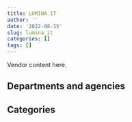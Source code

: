```yaml
---
title: LUMINA IT
author: ''
date: '2022-08-15'
slug: lumina_it
categories: []
tags: []
---
```


<script src="/rmarkdown-libs/htmlwidgets/htmlwidgets.js"></script>
<link href="/rmarkdown-libs/datatables-css/datatables-crosstalk.css" rel="stylesheet" />
<script src="/rmarkdown-libs/datatables-binding/datatables.js"></script>
<script src="/rmarkdown-libs/jquery/jquery-3.6.0.min.js"></script>
<link href="/rmarkdown-libs/dt-core-bootstrap/css/dataTables.bootstrap.min.css" rel="stylesheet" />
<link href="/rmarkdown-libs/dt-core-bootstrap/css/dataTables.bootstrap.extra.css" rel="stylesheet" />
<script src="/rmarkdown-libs/dt-core-bootstrap/js/jquery.dataTables.min.js"></script>
<script src="/rmarkdown-libs/dt-core-bootstrap/js/dataTables.bootstrap.min.js"></script>
<link href="/rmarkdown-libs/crosstalk/css/crosstalk.min.css" rel="stylesheet" />
<script src="/rmarkdown-libs/crosstalk/js/crosstalk.min.js"></script>
<script src="/rmarkdown-libs/htmlwidgets/htmlwidgets.js"></script>
<link href="/rmarkdown-libs/datatables-css/datatables-crosstalk.css" rel="stylesheet" />
<script src="/rmarkdown-libs/datatables-binding/datatables.js"></script>
<script src="/rmarkdown-libs/jquery/jquery-3.6.0.min.js"></script>
<link href="/rmarkdown-libs/dt-core-bootstrap/css/dataTables.bootstrap.min.css" rel="stylesheet" />
<link href="/rmarkdown-libs/dt-core-bootstrap/css/dataTables.bootstrap.extra.css" rel="stylesheet" />
<script src="/rmarkdown-libs/dt-core-bootstrap/js/jquery.dataTables.min.js"></script>
<script src="/rmarkdown-libs/dt-core-bootstrap/js/dataTables.bootstrap.min.js"></script>
<link href="/rmarkdown-libs/crosstalk/css/crosstalk.min.css" rel="stylesheet" />
<script src="/rmarkdown-libs/crosstalk/js/crosstalk.min.js"></script>

Vendor content here.

## Departments and agencies

<div id="htmlwidget-1" style="width:100%;height:auto;" class="datatables html-widget"></div>
<script type="application/json" data-for="htmlwidget-1">{"x":{"style":"bootstrap","filter":"none","vertical":false,"data":[["<a href=\"/departments/aafc-aac/\">Agriculture and Agri-Food Canada<\/a>","<a href=\"/departments/aandc-aadnc/\">Crown-Indigenous Relations and Northern Affairs Canada<\/a>","<a href=\"/departments/cbsa-asfc/\">Canada Border Services Agency<\/a>","<a href=\"/departments/cfia-acia/\">Canadian Food Inspection Agency<\/a>","<a href=\"/departments/chrc-ccdp/\">Canadian Human Rights Commission<\/a>","<a href=\"/departments/cic/\">Immigration, Refugees and Citizenship Canada<\/a>","<a href=\"/departments/cnsc-ccsn/\">Canadian Nuclear Safety Commission<\/a>","<a href=\"/departments/cpc-cpp/\">Civilian Review and Complaints Commission for the RCMP<\/a>","<a href=\"/departments/crtc/\">Canadian Radio-television and Telecommunications Commission<\/a>","<a href=\"/departments/csa-asc/\">Canadian Space Agency<\/a>","<a href=\"/departments/dfatd-maecd/\">Global Affairs Canada<\/a>","<a href=\"/departments/dfo-mpo/\">Fisheries and Oceans Canada<\/a>","<a href=\"/departments/dnd-mdn/\">National Defence<\/a>","<a href=\"/departments/ec/\">Environment and Climate Change Canada<\/a>","<a href=\"/departments/elections/\">Elections Canada<\/a>","<a href=\"/departments/esdc-edsc/\">Employment and Social Development Canada<\/a>","<a href=\"/departments/iaac-aeic/\">Impact Assessment Agency of Canada<\/a>","<a href=\"/departments/ic/\">Innovation, Science and Economic Development Canada<\/a>","<a href=\"/departments/infc/\">Infrastructure Canada<\/a>","<a href=\"/departments/irb-cisr/\">Immigration and Refugee Board of Canada<\/a>","<a href=\"/departments/isc-sac/\">Indigenous Services Canada<\/a>","<a href=\"/departments/lac-bac/\">Library and Archives Canada<\/a>","<a href=\"/departments/mgerc-ceegm/\">Military Grievances External Review Committee<\/a>","<a href=\"/departments/nrcan-rncan/\">Natural Resources Canada<\/a>","<a href=\"/departments/nserc-crsng/\">Natural Sciences and Engineering Research Council of Canada<\/a>","<a href=\"/departments/nsira-ossnr/\">National Security and Intelligence Review Agency<\/a>","<a href=\"/departments/osfi-bsif/\">Office of the Superintendent of Financial Institutions Canada<\/a>","<a href=\"/departments/pbc-clcc/\">Parole Board of Canada<\/a>","<a href=\"/departments/pco-bcp/\">Privy Council Office<\/a>","<a href=\"/departments/polar-polaire/\">Polar Knowledge Canada<\/a>","<a href=\"/departments/ps-sp/\">Public Safety Canada<\/a>","<a href=\"/departments/pwgsc-tpsgc/\">Public Services and Procurement Canada<\/a>","<a href=\"/departments/ssc-spc/\">Shared Services Canada<\/a>","<a href=\"/departments/tbs-sct/\">Treasury Board of Canada Secretariat<\/a>","<a href=\"/departments/tc/\">Transport Canada<\/a>","<a href=\"/departments/vrab-tacra/\">Veterans Review and Appeal Board<\/a>"],["$    19,890.92","$    22,824.60","$   430,063.58","$ 2,334,321.38","$    24,995.60","$    32,042.47","$   460,289.37","$    41,608.65","$ 1,731,424.95","$    61,979.73","$   192,285.33","$    59,217.38",null,"$   114,747.03","$   140,324.10","$    66,998.83",null,"$   762,934.04","$    11,423.07",null,null,"$    49,132.69",null,"$    75,346.65",null,null,"$     3,703.66",null,"$    92,706.26",null,"$   276,154.34",null,"$   104,281.34","$   337,699.48","$    31,011.60",null],["$    11,299.55","$    26,123.52","$    89,154.80","$ 2,129,069.08","$    24,860.00","$   264,005.02","$   469,595.31","$     7,478.55","$ 1,815,542.22","$    17,120.27","$    84,327.38","$   100,020.70","$   228,706.82","$   206,972.50","$ 1,155,786.76","$    12,924.69",null,"$ 1,443,175.89","$    38,522.93",null,"$     3,298.92",null,null,"$    57,482.63","$    24,408.00",null,"$    22,912.46","$    18,362.50","$    79,709.70","$    13,345.92","$   221,879.79","$   789,309.75","$    17,239.74","$   337,699.48",null,"$    26,967.50"],["$    43,366.16","$    37,894.74","$     7,624.04","$ 1,656,844.01","$    23,984.25","$   357,069.92","$   228,189.19","$   104,638.00","$ 2,097,982.15",null,null,"$ 1,448,457.07","$   251,881.41","$    55,719.28","$ 1,254,002.52","$   277,134.60","$    79,326.00","$ 5,042,068.96",null,"$    44,896.62","$    11,390.63",null,"$    28,966.83","$    77,160.75",null,"$     1,259.26","$    22,975.23","$    18,362.50","$    46,830.25","$    61,057.60","$    94,176.12",null,"$    65,733.56","$   338,624.69","$    46,577.38","$    23,747.50"],["$   234,363.34","$    11,683.17",null,"$   565,378.31",null,"$   279,428.50","$    49,390.09",null,"$ 2,528,621.58",null,null,"$ 4,085,746.25","$    39,139.52","$   181,072.64","$   360,754.34","$   154,272.50","$   247,912.57","$ 6,213,761.14",null,"$    40,473.30",null,null,"$    15,780.17","$   151,064.44",null,"$    15,740.74",null,null,"$    55,362.42","$    10,343.09","$    44,672.73",null,"$    51,270.98","$   653,263.99","$    73,689.30",null]],"container":"<table class=\"table table-striped table-hover row-border order-column display\">\n  <thead>\n    <tr>\n      <th>Department<\/th>\n      <th>2017-2018<\/th>\n      <th>2018-2019<\/th>\n      <th>2019-2020<\/th>\n      <th>2020-2021<\/th>\n    <\/tr>\n  <\/thead>\n<\/table>","options":{"order":[[4,"desc"]],"pageLength":10,"autoWidth":true,"columnDefs":[],"orderClasses":false}},"evals":[],"jsHooks":[]}</script>

## Categories

<div id="htmlwidget-2" style="width:100%;height:auto;" class="datatables html-widget"></div>
<script type="application/json" data-for="htmlwidget-2">{"x":{"style":"bootstrap","filter":"none","vertical":false,"data":[["<a href=\"/categories/1_facilities_and_construction/\">Facilities and construction<\/a>","<a href=\"/categories/10_office_management/\">Office management<\/a>","<a href=\"/categories/2_professional_services/\">Professional services<\/a>","<a href=\"/categories/3_information_technology/\">Information technology<\/a>","<a href=\"/categories/9_human_capital/\">Human capital<\/a>"],[null,"$    26,058.28","$ 1,262,268.79","$ 6,189,079.97",null],["$   139,351.05","$    55,298.10","$ 3,218,681.65","$ 6,317,793.68","$     6,177.94"],["$    47,133.44",null,"$ 4,326,197.67","$ 9,383,982.22","$    90,627.87"],[null,null,"$ 6,600,056.41","$ 9,379,185.53","$    83,943.16"]],"container":"<table class=\"table table-striped table-hover row-border order-column display\">\n  <thead>\n    <tr>\n      <th>Category<\/th>\n      <th>2017-2018<\/th>\n      <th>2018-2019<\/th>\n      <th>2019-2020<\/th>\n      <th>2020-2021<\/th>\n    <\/tr>\n  <\/thead>\n<\/table>","options":{"order":[[4,"desc"]],"pageLength":20,"autoWidth":true,"columnDefs":[],"orderClasses":false,"lengthMenu":[10,20,25,50,100]}},"evals":[],"jsHooks":[]}</script>
